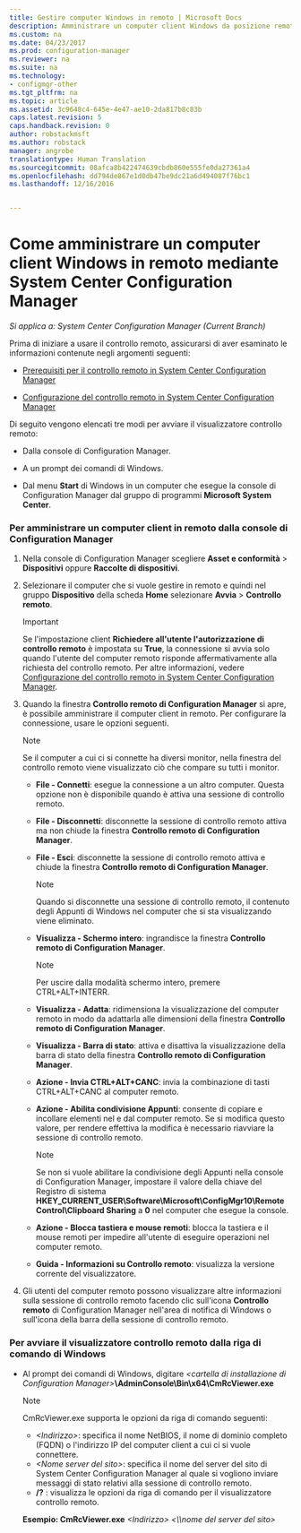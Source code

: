 ```yaml
---
title: Gestire computer Windows in remoto | Microsoft Docs
description: Amministrare un computer client Windows da posizione remota tramite System Center Configuration Manager.
ms.custom: na
ms.date: 04/23/2017
ms.prod: configuration-manager
ms.reviewer: na
ms.suite: na
ms.technology:
- configmgr-other
ms.tgt_pltfrm: na
ms.topic: article
ms.assetid: 3c9648c4-645e-4e47-ae10-2da817b8c83b
caps.latest.revision: 5
caps.handback.revision: 0
author: robstackmsft
ms.author: robstack
manager: angrobe
translationtype: Human Translation
ms.sourcegitcommit: 08afca8b422474639cbdb860e555fe0da27361a4
ms.openlocfilehash: dd794de867e1d0db47be9dc21a6d494087f76bc1
ms.lasthandoff: 12/16/2016


---
```

# <a name="how-to-remotely-administer-a-windows-client-computer-by-using-system-center-configuration-manager"></a>Come amministrare un computer client Windows in remoto mediante System Center Configuration Manager

*Si applica a: System Center Configuration Manager (Current Branch)*

Prima di iniziare a usare il controllo remoto, assicurarsi di aver esaminato le informazioni contenute negli argomenti seguenti:  

-   [Prerequisiti per il controllo remoto in System Center Configuration Manager](../../../../core/clients/manage/remote-control/prerequisites-for-remote-control.md)  

-   [Configurazione del controllo remoto in System Center Configuration Manager](../../../../core/clients/manage/remote-control/configuring-remote-control.md)  

Di seguito vengono elencati tre modi per avviare il visualizzatore controllo remoto:  

-   Dalla console di Configuration Manager.  

-   A un prompt dei comandi di Windows.  

-   Dal menu **Start** di Windows in un computer che esegue la console di Configuration Manager dal gruppo di programmi **Microsoft System Center**.  

### <a name="to-remotely-administer-a-client-computer-from-the-configuration-manager-console"></a>Per amministrare un computer client in remoto dalla console di Configuration Manager  

1.  Nella console di Configuration Manager scegliere **Asset e conformità** > **Dispositivi** oppure **Raccolte di dispositivi**.  

3.  Selezionare il computer che si vuole gestire in remoto e quindi nel gruppo **Dispositivo** della scheda **Home** selezionare **Avvia** > **Controllo remoto**.  

    > [!IMPORTANT]  
    >  Se l'impostazione client **Richiedere all'utente l'autorizzazione di controllo remoto** è impostata su **True**, la connessione si avvia solo quando l'utente del computer remoto risponde affermativamente alla richiesta del controllo remoto. Per altre informazioni, vedere [Configurazione del controllo remoto in System Center Configuration Manager](../../../../core/clients/manage/remote-control/configuring-remote-control.md).  

4.  Quando la finestra **Controllo remoto di Configuration Manager** si apre, è possibile amministrare il computer client in remoto. Per configurare la connessione, usare le opzioni seguenti.  

    > [!NOTE]  
    >  Se il computer a cui ci si connette ha diversi monitor, nella finestra del controllo remoto viene visualizzato ciò che compare su tutti i monitor.  

    -   **File - Connetti**: esegue la connessione a un altro computer. Questa opzione non è disponibile quando è attiva una sessione di controllo remoto.  

    -   **File - Disconnetti**: disconnette la sessione di controllo remoto attiva ma non chiude la finestra **Controllo remoto di Configuration Manager**.  

    -   **File - Esci**: disconnette la sessione di controllo remoto attiva e chiude la finestra **Controllo remoto di Configuration Manager**.  

        > [!NOTE]  
        >  Quando si disconnette una sessione di controllo remoto, il contenuto degli Appunti di Windows nel computer che si sta visualizzando viene eliminato.  

    -   **Visualizza - Schermo intero**: ingrandisce la finestra **Controllo remoto di Configuration Manager**.  

        > [!NOTE]  
        >  Per uscire dalla modalità schermo intero, premere CTRL+ALT+INTERR.  

    -   **Visualizza - Adatta**: ridimensiona la visualizzazione del computer remoto in modo da adattarla alle dimensioni della finestra **Controllo remoto di Configuration Manager**.  

    -   **Visualizza - Barra di stato**: attiva e disattiva la visualizzazione della barra di stato della finestra **Controllo remoto di Configuration Manager**.  

    -   **Azione - Invia CTRL+ALT+CANC**: invia la combinazione di tasti CTRL+ALT+CANC al computer remoto.  

    -   **Azione - Abilita condivisione Appunti**: consente di copiare e incollare elementi nel e dal computer remoto. Se si modifica questo valore, per rendere effettiva la modifica è necessario riavviare la sessione di controllo remoto.  

        > [!NOTE]  
        >  Se non si vuole abilitare la condivisione degli Appunti nella console di Configuration Manager, impostare il valore della chiave del Registro di sistema **HKEY_CURRENT_USER\Software\Microsoft\ConfigMgr10\Remote Control\Clipboard Sharing** a **0** nel computer che esegue la console.  

    -   **Azione - Blocca tastiera e mouse remoti**: blocca la tastiera e il mouse remoti per impedire all'utente di eseguire operazioni nel computer remoto.  

    -   **Guida - Informazioni su Controllo remoto**: visualizza la versione corrente del visualizzatore.  

5.  Gli utenti del computer remoto possono visualizzare altre informazioni sulla sessione di controllo remoto facendo clic sull'icona **Controllo remoto** di Configuration Manager nell'area di notifica di Windows o sull'icona della barra della sessione di controllo remoto.  

### <a name="to-start-the-remote-control-viewer-from-the-windows-command-line"></a>Per avviare il visualizzatore controllo remoto dalla riga di comando di Windows  

-   Al prompt dei comandi di Windows, digitare *<cartella di installazione di Configuration Manager\>***\AdminConsole\Bin\x64\CmRcViewer.exe**  

    > [!NOTE]  
    >  CmRcViewer.exe supporta le opzioni da riga di comando seguenti:  
    >   
    >  -   *<Indirizzo\>*: specifica il nome NetBIOS, il nome di dominio completo (FQDN) o l'indirizzo IP del computer client a cui ci si vuole connettere.  
    > -   *<Nome server del sito\>*: specifica il nome del server del sito di System Center Configuration Manager al quale si vogliono inviare messaggi di stato relativi alla sessione di controllo remoto.  
    > -   **/?** : visualizza le opzioni da riga di comando per il visualizzatore controllo remoto.  
    >   
    >  **Esempio: CmRcViewer.exe** *<Indirizzo\>* *<\\\nome del server del sito>*  

